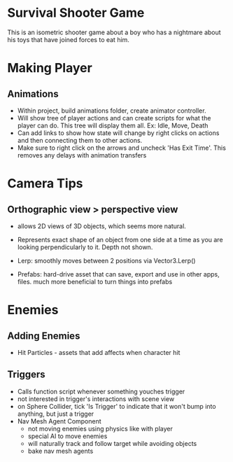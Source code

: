# Survival Shooter Game

This is an isometric shooter game about a boy who has a nightmare about his toys that have joined forces to eat him.

# Making Player

## Animations
* Within project, build animations folder, create animator controller.
* Will show tree of player actions and can create scripts for what the player can do. This tree will display them all. Ex: Idle, Move, Death
* Can add links to show how state will change by right clicks on actions and then connecting them to other actions. 
* Make sure to right click on the arrows and uncheck 'Has Exit Time'. This removes any delays with animation transfers

# Camera Tips

## Orthographic view > perspective view
* allows 2D views of 3D objects, which seems more natural. 
* Represents exact shape of an object from one side at a time as you are looking perpendicularly to it. Depth not shown.

* Lerp: smoothly moves between 2 positions via Vector3.Lerp()
* Prefabs: hard-drive asset that can save, export and use in other apps, files. much more beneficial to turn things into prefabs

# Enemies

## Adding Enemies
* Hit Particles - assets that add affects when character hit


## Triggers
* Calls function script whenever something youches trigger
* not interested in trigger's interactions with scene view
* on Sphere Collider, tick 'Is Trigger' to indicate that it won't bump into anything, but just a trigger
* Nav Mesh Agent Component
    * not moving enemies using physics like with player
    * special AI to move enemies
    * will naturally track and follow target while avoiding objects
    * bake nav mesh agents